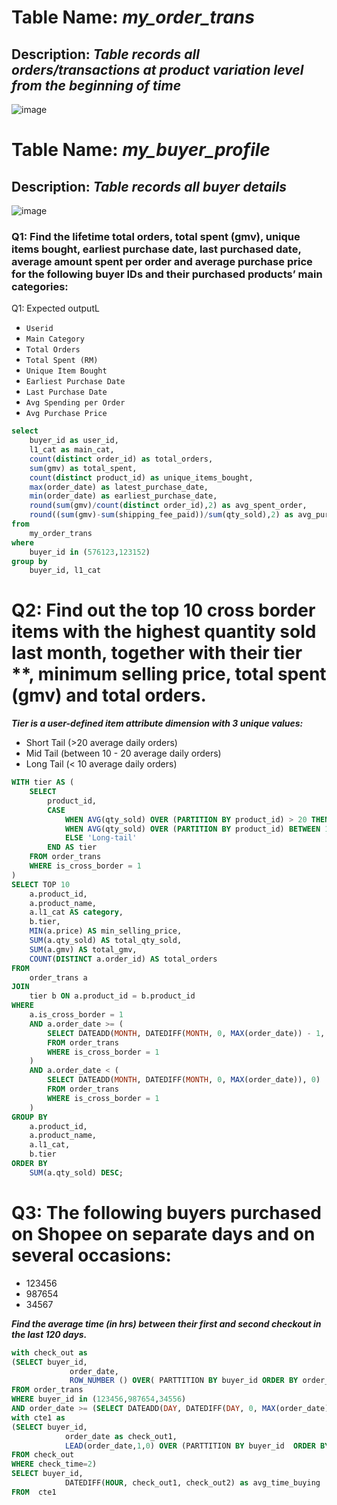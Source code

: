 # Table Name: ***my_order_trans***
## Description: ***Table records all orders/transactions at product variation level from the beginning of time***
![image](https://github.com/Ngan7699/Shopee-Test/assets/125182638/0fd624ba-891d-46c9-9cdc-602b9a82f7cf)
# Table Name: ***my_buyer_profile***
## Description: ***Table records all buyer details***
![image](https://github.com/Ngan7699/Shopee-Test/assets/125182638/422a262e-8cf9-4074-97db-bb882a947e32)

### Q1: Find the lifetime total orders, total spent (gmv), unique items bought, earliest purchase date, last purchased date, average amount spent per order and average purchase price for the following buyer IDs and their purchased products’ main categories:
Q1: Expected outputL
- `Userid`
- `Main Category`
- `Total Orders`
- `Total Spent (RM)`
- `Unique Item Bought`
- `Earliest Purchase Date`
- `Last Purchase Date`
- `Avg Spending per Order`
- `Avg Purchase Price`

````sql
select 
    buyer_id as user_id,
    l1_cat as main_cat, 
    count(distinct order_id) as total_orders,
    sum(gmv) as total_spent,
    count(distinct product_id) as unique_items_bought,
    max(order_date) as latest_purchase_date,
    min(order_date) as earliest_purchase_date,
    round(sum(gmv)/count(distinct order_id),2) as avg_spent_order,
    round((sum(gmv)-sum(shipping_fee_paid))/sum(qty_sold),2) as avg_purchased_price
from 
    my_order_trans
where 
    buyer_id in (576123,123152)
group by 
    buyer_id, l1_cat

````
# Q2: Find out the top 10 cross border items with the highest quantity sold last month, together with their tier **, minimum selling price, total spent (gmv) and total orders.

 ***Tier is a user-defined item attribute dimension with 3 unique values:***
- Short Tail (>20 average daily orders)
- Mid Tail (between 10 - 20 average daily orders)
- Long Tail (< 10 average daily orders)
````sql
WITH tier AS (
    SELECT 
        product_id,
        CASE
            WHEN AVG(qty_sold) OVER (PARTITION BY product_id) > 20 THEN 'Short-tail'
            WHEN AVG(qty_sold) OVER (PARTITION BY product_id) BETWEEN 10 AND 20 THEN 'Mid-tail'
            ELSE 'Long-tail'
        END AS tier
    FROM order_trans
    WHERE is_cross_border = 1
)
SELECT TOP 10
    a.product_id,
    a.product_name,
    a.l1_cat AS category,
    b.tier,
    MIN(a.price) AS min_selling_price,
    SUM(a.qty_sold) AS total_qty_sold,
    SUM(a.gmv) AS total_gmv,
    COUNT(DISTINCT a.order_id) AS total_orders
FROM 
    order_trans a
JOIN 
    tier b ON a.product_id = b.product_id
WHERE 
    a.is_cross_border = 1
    AND a.order_date >= (
        SELECT DATEADD(MONTH, DATEDIFF(MONTH, 0, MAX(order_date)) - 1, 0) 
        FROM order_trans 
        WHERE is_cross_border = 1
    )
    AND a.order_date < ( 
        SELECT DATEADD(MONTH, DATEDIFF(MONTH, 0, MAX(order_date)), 0) 
        FROM order_trans 
        WHERE is_cross_border = 1
    ) 
GROUP BY 
    a.product_id, 
    a.product_name, 
    a.l1_cat,
    b.tier
ORDER BY 
    SUM(a.qty_sold) DESC;
````
# Q3: The following buyers purchased on Shopee on separate days and on several occasions:
- 123456
- 987654
- 34567

***Find the average time (in hrs) between their first and second checkout in the last 120 days.***
````sql
with check_out as 
(SELECT buyer_id,
             order_date,
             ROW_NUMBER () OVER( PARTTITION BY buyer_id ORDER BY order_date) as checktime
FROM order_trans
WHERE buyer_id in (123456,987654,34556)
AND order_date >= (SELECT DATEADD(DAY, DATEDIFF(DAY, 0, MAX(order_date)) -120,0) FROM order_trans)),
with cte1 as
(SELECT buyer_id,
            order_date as check_out1,
            LEAD(order_date,1,0) OVER (PARTTITION BY buyer_id  ORDER BY order_date) as check_out2
FROM check_out
WHERE check_time=2)
SELECT buyer_id,
            DATEDIFF(HOUR, check_out1, check_out2) as avg_time_buying
FROM  cte1
````

